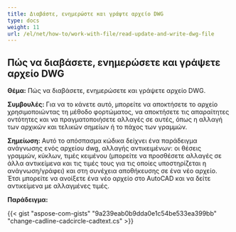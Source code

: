```yaml
---
title: Διαβάστε, ενημερώστε και γράψτε αρχείο DWG
type: docs
weight: 11
url: /el/net/how-to/work-with-file/read-update-and-write-dwg-file
---
```


## **Πώς να διαβάσετε, ενημερώσετε και γράψετε αρχείο DWG**

**Θέμα:** Πώς να διαβάσετε, ενημερώσετε και γράψετε αρχείο DWG.

**Συμβουλές:** Για να το κάνετε αυτό, μπορείτε να αποκτήσετε το αρχείο χρησιμοποιώντας τη μέθοδο φορτώματος, να αποκτήσετε τις απαραίτητες οντότητες και να πραγματοποιήσετε αλλαγές σε αυτές, όπως η αλλαγή των αρχικών και τελικών σημείων ή το πάχος των γραμμών.

**Σημείωση:** Αυτό το απόσπασμα κώδικα δείχνει ένα παράδειγμα ανάγνωσης ενός αρχείου dwg, αλλαγής αντικειμένων: οι θέσεις γραμμών, κύκλων, τιμές κειμένου (μπορείτε να προσθέσετε αλλαγές σε άλλα αντικείμενα και τις τιμές τους για τις οποίες υποστηρίζεται η ανάγνωση/γράφει) και στη συνέχεια αποθήκευσης σε ένα νέο αρχείο. Έτσι μπορείτε να ανοίξετε ένα νέο αρχείο στο AutoCAD και να δείτε αντικείμενα με αλλαγμένες τιμές.

**Παράδειγμα:**

{{< gist "aspose-com-gists" "9a239eab0b9dda0e1c54be533ea399bb" "change-cadline-cadcircle-cadtext.cs" >}}
